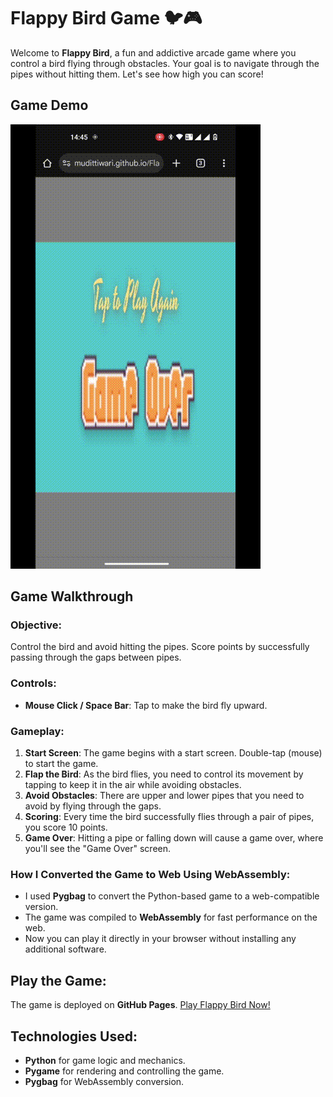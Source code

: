 # Flappy Bird Game 🐦🎮

Welcome to **Flappy Bird**, a fun and addictive arcade game where you control a bird flying through obstacles. Your goal is to navigate through the pipes without hitting them. Let's see how high you can score! 

## Game Demo

![Flappy Bird Demo](https://github.com/mudittiwari/FlappyBirdGameWeb/blob/master/flapppybirdgame-master/demo.gif)

## Game Walkthrough

### Objective:
Control the bird and avoid hitting the pipes. Score points by successfully passing through the gaps between pipes.

### Controls:
- **Mouse Click / Space Bar**: Tap to make the bird fly upward.

### Gameplay:
1. **Start Screen**: The game begins with a start screen. Double-tap (mouse) to start the game.
2. **Flap the Bird**: As the bird flies, you need to control its movement by tapping to keep it in the air while avoiding obstacles.
3. **Avoid Obstacles**: There are upper and lower pipes that you need to avoid by flying through the gaps.
4. **Scoring**: Every time the bird successfully flies through a pair of pipes, you score 10 points.
5. **Game Over**: Hitting a pipe or falling down will cause a game over, where you'll see the "Game Over" screen.

### How I Converted the Game to Web Using WebAssembly:
- I used **Pygbag** to convert the Python-based game to a web-compatible version.
- The game was compiled to **WebAssembly** for fast performance on the web.
- Now you can play it directly in your browser without installing any additional software.

## Play the Game:
The game is deployed on **GitHub Pages**. [Play Flappy Bird Now!](https://mudittiwari.github.io/FlappyBirdGameWeb/)

## Technologies Used:
- **Python** for game logic and mechanics.
- **Pygame** for rendering and controlling the game.
- **Pygbag** for WebAssembly conversion.
